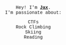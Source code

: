 <div style="text-align: center; padding: 20px;">
  <div style="font-family: 'Courier New', Courier, monospace; padding: 10px;">
    Hey! I'm <strong><a href="https://jax.dev" target="_blank" rel="noopener noreferrer">Jax</a></strong>.
    <br>
    I'm passionate about:
    <ul style="list-style-type: none; padding: 0;">
      <li>CTFs</li>
      <li>Rock Climbing</li>
      <li>Skiing</li>
      <li>Reading</li>
    </ul>
  </div>
</div>
